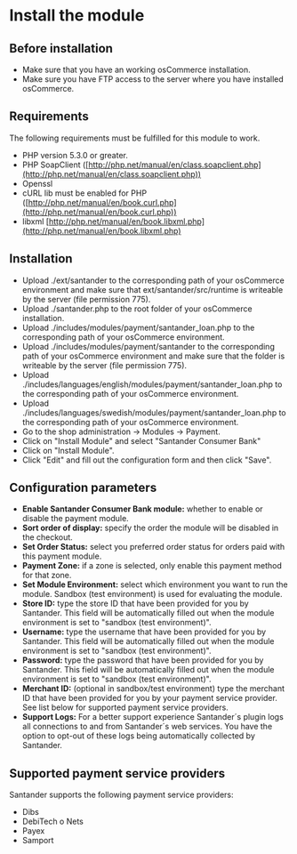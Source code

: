 # Install the module
## Before installation
* Make sure that you have an working osCommerce installation.
* Make sure you have FTP access to the server where you have installed osCommerce.

## Requirements
The following requirements must be fulfilled for this module to work.
* PHP version 5.3.0 or greater.
* PHP SoapClient ([http://php.net/manual/en/class.soapclient.php](http://php.net/manual/en/class.soapclient.php))
* Openssl
* cURL lib must be enabled for PHP ([http://php.net/manual/en/book.curl.php](http://php.net/manual/en/book.curl.php))
* libxml [http://php.net/manual/en/book.libxml.php](http://php.net/manual/en/book.libxml.php)

## Installation
* Upload ./ext/santander to the corresponding path of your osCommerce environment and make sure that ext/santander/src/runtime is writeable by the server (file permission 775).
* Upload ./santander.php to the root folder of your osCommerce installation.
* Upload ./includes/modules/payment/santander_loan.php to the corresponding path of your osCommerce environment.
* Upload ./includes/modules/payment/santander to the corresponding path of your osCommerce environment and make sure that the folder is writeable by the server (file permission 775).
* Upload ./includes/languages/english/modules/payment/santander_loan.php to the corresponding path of your osCommerce environment.
* Upload ./includes/languages/swedish/modules/payment/santander_loan.php to the corresponding path of your osCommerce environment.
* Go to the shop administration -> Modules -> Payment.
* Click on "Install Module" and select "Santander Consumer Bank"
* Click on "Install Module".
* Click "Edit" and fill out the configuration form and then click "Save".

## Configuration parameters
* **Enable Santander Consumer Bank module:** whether to enable or disable the payment module.
* **Sort order of display:** specify the order the module will be disabled in the checkout.
* **Set Order Status:** select you preferred order status for orders paid with this payment module.
* **Payment Zone:** if a zone is selected, only enable this payment method for that zone.
* **Set Module Environment:** select which environment you want to run the module. Sandbox (test environment) is used for evaluating the module.
* **Store ID:** type the store ID that have been provided for you by Santander. This field will be automatically filled out when the module environment is set to "sandbox (test environment)".
* **Username:** type the username that have been provided for you by Santander. This field will be automatically filled out when the module environment is set to "sandbox (test environment)".
* **Password:** type the password that have been provided for you by Santander. This field will be automatically filled out when the module environment is set to "sandbox (test environment)".
* **Merchant ID:** (optional in sandbox/test environment) type the merchant ID that have been provided for you by your payment service provider. See list below for supported payment service providers.
* **Support Logs:** For a better support experience Santander´s plugin logs all connections to and from Santander´s web services. You have the option to opt-out of these logs being automatically collected by Santander.

## Supported payment service providers
Santander supports the following payment service providers:
* Dibs
* DebiTech o Nets
* Payex
* Samport